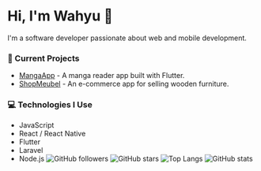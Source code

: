 # Hi, I'm Wahyu 👋

I'm a software developer passionate about web and mobile development.

### 🚀 Current Projects
- [MangaApp](https://github.com/wahyu/mangaapp) - A manga reader app built with Flutter.
- [ShopMeubel](https://github.com/wahyu/shopmeubel) - An e-commerce app for selling wooden furniture.

### 💻 Technologies I Use
- JavaScript
- React / React Native
- Flutter
- Laravel
- Node.js
![GitHub followers](https://img.shields.io/github/followers/wahyu?style=social)
![GitHub stars](https://img.shields.io/github/stars/wahyu?style=social)
![Top Langs](https://github-readme-stats.vercel.app/api/top-langs/?username=wahyu&layout=compact)
![GitHub stats](https://github-readme-stats.vercel.app/api?username=wahyu&show_icons=true&hide_title=true)
